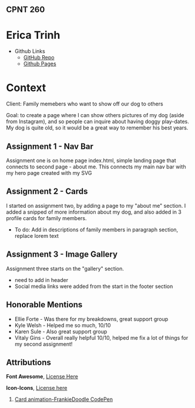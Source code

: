 ## CPNT 260

# Erica Trinh

- Github Links
  - [GitHub Repo](https://github.com/ertrinhh/CPNT260-a1)
  - [Github Pages](https://ertrinhh.github.io/CPNT260-a1/)

# Context

Client: Family memebers who want to show off our dog to others

Goal: to create a page where I can show others pictures of my dog (aside from Instagram), and so people can inquire about having doggy play-dates. My dog is quite old, so it would be a great way to remember his best years.

## Assignment 1 - Nav Bar

Assignment one is on home page index.html, simple landing page that connects to second page - about me.
This connects my main nav bar with my hero page created with my SVG

## Assignment 2 - Cards

I started on assignment two, by adding a page to my "about me" section. I added a snipped of more information about my dog, and also added in 3 profile cards for family members.

- To do: Add in descriptions of family members in paragraph section, replace lorem text

## Assignment 3 - Image Gallery

Assignment three starts on the "gallery" section.

- need to add in header
- Social media links were added from the start in the footer section

## Honorable Mentions

- Ellie Forte - Was there for my breakdowns, great support group
- Kyle Welsh - Helped me so much, 10/10
- Karen Sule - Also great support group
- Vitaly Gins - Overall really helpful 10/10, helped me fix a lot of things for my second assignment!

## Attributions

<strong>Font Awesome</strong>, [License Here](https://fontawesome.com/license/free)

<strong>Icon-Icons</strong>, [License here](https://icon-icons.com/terms-of-use/)

1. [Card animation-FrankieDoodle CodePen](https://codepen.io/FrankieDoodie/pen/KxZVKz?editors=1100)
